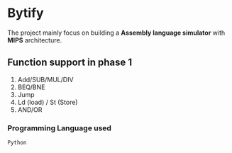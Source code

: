 # Bytify

The project mainly focus on building a **Assembly language simulator** with **MIPS** architecture.

## Function support in phase 1

1. Add/SUB/MUL/DIV
1. BEQ/BNE
1. Jump
1. Ld (load) / St (Store)
1. AND/OR

### Programming Language used

`Python`
